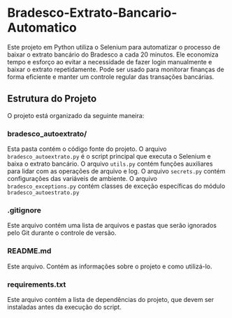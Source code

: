 # Bradesco-Extrato-Bancario-Automatico

Este projeto em Python utiliza o Selenium para automatizar o processo de baixar o extrato bancário do Bradesco a cada 20 minutos. Ele economiza tempo e esforço ao evitar a necessidade de fazer login manualmente e baixar o extrato repetidamente. Pode ser usado para monitorar finanças de forma eficiente e manter um controle regular das transações bancárias.

## Estrutura do Projeto
O projeto está organizado da seguinte maneira:


### bradesco_autoextrato/
Esta pasta contém o código fonte do projeto. O arquivo `bradesco_autoextrato.py` é o script principal que executa o Selenium e baixa o extrato bancário. O arquivo `utils.py` contém funções auxiliares para lidar com as operações de arquivo e log. O arquivo `secrets.py` contém configurações das variáveis de ambiente. O arquivo `bradesco_exceptions.py` contém classes de exceção específicas do módulo `bradesco_autoestrato.py`

### .gitignore
Este arquivo contém uma lista de arquivos e pastas que serão ignorados pelo Git durante o controle de versão.

### README.md
Este arquivo. Contém as informações sobre o projeto e como utilizá-lo.

### requirements.txt
Este arquivo contém a lista de dependências do projeto, que devem ser instaladas antes da execução do script.
